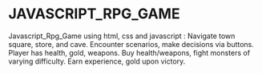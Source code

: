 # JAVASCRIPT_RPG_GAME
Javascript_Rpg_Game using html, css and javascript : Navigate town square, store, and cave. Encounter scenarios, make decisions via buttons. Player has health, gold, weapons. Buy health/weapons, fight monsters of varying difficulty. Earn experience, gold upon victory.
